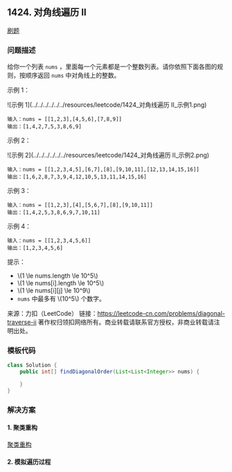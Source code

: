 <script src="https://cdn.bootcss.com/mathjax/2.7.7/MathJax.js?config=TeX-AMS-MML_HTMLorMML"></script>

## 1424. 对角线遍历 II

[刷题](qu1424/solu/Solution.java)

### 问题描述

给你一个列表 `nums` ，里面每一个元素都是一个整数列表。请你依照下面各图的规则，按顺序返回 `nums` 中对角线上的整数。


示例 1：

![示例 1](../../../../../../resources/leetcode/1424_对角线遍历 II_示例1.png)

```
输入：nums = [[1,2,3],[4,5,6],[7,8,9]]
输出：[1,4,2,7,5,3,8,6,9]
```

示例 2：

![示例 2](../../../../../../resources/leetcode/1424_对角线遍历 II_示例2.png)

```
输入：nums = [[1,2,3,4,5],[6,7],[8],[9,10,11],[12,13,14,15,16]]
输出：[1,6,2,8,7,3,9,4,12,10,5,13,11,14,15,16]
```

示例 3：

```
输入：nums = [[1,2,3],[4],[5,6,7],[8],[9,10,11]]
输出：[1,4,2,5,3,8,6,9,7,10,11]
```

示例 4：

```
输入：nums = [[1,2,3,4,5,6]]
输出：[1,2,3,4,5,6]
```

提示：

* \\(1 \le nums.length \le 10^5\\)
* \\(1 \le nums[i].length \le 10^5\\)
* \\(1 \le nums[i]\[j] \le 10^9\\)
* `nums` 中最多有 \\(10^5\\) 个数字。

来源：力扣（LeetCode）
链接：https://leetcode-cn.com/problems/diagonal-traverse-ii
著作权归领扣网络所有。商业转载请联系官方授权，非商业转载请注明出处。


### 模板代码

``` java
class Solution {
    public int[] findDiagonalOrder(List<List<Integer>> nums) {

    }
}
```

### 解决方案

#### 1. 聚类重构

[聚类重构](qu1424/solu1/Solution.java)



#### 2. 模拟遍历过程


